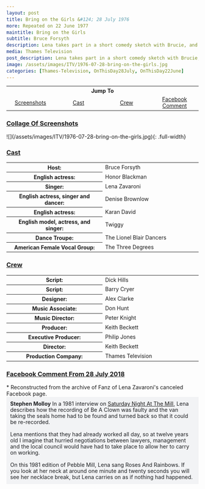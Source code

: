 ```yaml
---
layout: post
title: Bring on the Girls &#124; 28 July 1976
more: Repeated on 22 June 1977
maintitle: Bring on the Girls
subtitle: Bruce Forsyth
description: Lena takes part in a short comedy sketch with Brucie, and they then perform Be A Clown together.
media: Thames Television
post_description: Lena takes part in a short comedy sketch with Brucie, and they then perform Be A Clown together (broadcast on 28 July 1976 repeated on 22 June 1977).
image: /assets/images/ITV/1976-07-28-bring-on-the-girls.jpg
categories: [Thames-Television, OnThisDay28July, OnThisDay22June]
---
```


<table style="text-align:center;">
<tr>
<th colspan="4">Jump To</th>
</tr>

<tr>
<td style="width:25%;"><a href="#screenshots">Screenshots</a></td>
<td style="width:25%;"><a href="#cast">Cast</a></td>
<td style="width:25%;"><a href="#crew">Crew</a></td>
<td style="width:25%;"><a href="#facebook">Facebook Comment</a></td>
</tr>
</table>

<h3 id="screenshots"><a href="#screenshots">Collage Of Screenshots</a></h3>
![](/assets/images/ITV/1976-07-28-bring-on-the-girls.jpg){: .full-width}

<h3 id="cast"><a href="#cast">Cast</a></h3>
<table>
<tr><th style="width:25%;">Host:</th><td style="width:25%;">Bruce Forsyth</td></tr>
<tr><th>English actress:</th><td>Honor Blackman</td></tr>
<tr><th>Singer:</th><td>Lena Zavaroni</td></tr>
<tr><th>English actress, singer and dancer:</th><td>Denise Brownlow</td></tr>
<tr><th>English actress:</th><td>Karan David</td></tr>
<tr><th>English model, actress, and singer:</th><td>Twiggy</td></tr>
<tr><th>Dance Troupe:</th><td>The Lionel Blair Dancers</td></tr>
<tr><th>American Female Vocal Group:</th><td>The Three Degrees</td></tr>
</table>

<h3 id="crew"><a href="#crew">Crew</a></h3>
<table>
<tr><th style="width:25%;">Script:</th><td style="width:25%;">Dick Hills</td></tr>
<tr><th>Script:</th><td>Barry Cryer</td></tr>
<tr><th>Designer:</th><td>Alex Clarke</td></tr>
<tr><th>Music Associate:</th><td>Don Hunt</td></tr>
<tr><th>Music Director:</th><td>Peter Knight</td></tr>
<tr><th>Producer:</th><td>Keith Beckett</td></tr>
<tr><th>Executive Producer:</th><td>Philip Jones</td></tr>
<tr><th>Director:</th><td>Keith Beckett</td></tr>
<tr><th>Production Company:</th><td>Thames Television</td></tr>
</table>

<h3 id="facebook"><a href="#facebook">Facebook Comment From 28 July 2018</a></h3>
* Reconstructed from the archive of Fanz of Lena Zavaroni's canceled Facebook page.
<span class="fb"><strong>Stephen Molloy</strong> In a 1981 interview on <a href="/1981-05-16-saturday-night-at-the-mill">Saturday Night At The Mill</a>, Lena describes how the recording of Be A Clown was faulty and the van taking the seals home had to be found and turned back so that it could be re-recorded.<br /><br />Lena mentions that they had already worked all day, so at twelve years old I imagine that hurried negotiations between lawyers, management and the local council would have had to take place to allow her to carry on working.<br /><br />On this 1981 edition of Pebble Mill, Lena sang Roses And Rainbows. If you look at her neck at around one minute and twenty seconds you will see her necklace break, but Lena carries on as if nothing had happened.</span>

<style>
.fb {
    background-color: #f2f3f5;
    box-sizing: border-box;
    color: #1c1e21;
    display: inline-block;
    line-height: 16px;
    padding: 10px;
    max-width: 100%;
    word-wrap: break-word;
    position: relative;
    white-space: normal;
    word-break: break-word;
}
</style>

